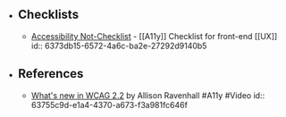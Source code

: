 - ## Checklists
	- [Accessibility Not-Checklist](https://not-checklist.intopia.digital/) - [[A11y]] Checklist for front-end [[UX]]
	  id:: 6373db15-6572-4a6c-ba2e-27292d9140b5
- ## References
	- [What's new in WCAG 2.2](https://www.youtube.com/watch?v=5yhL8q8hDMA) by Allison Ravenhall #A11y #Video
	  id:: 63755c9d-e1a4-4370-a673-f3a981fc646f